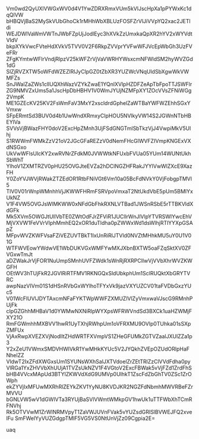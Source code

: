 Vm0wd2QyUXlVWGxWV0d4V1YwZDRXRmxVUm5kVlJscHpXa1pPYWxKc1dqQlVW
bHBQVjBaS2MySkVUbGhoCk1rMHhWbXBLUzFOSFZrVlJiVVpYQ2xac2JETldi
WEJDWlVaWmVWTnJWbFZpUjJodlEyc3hXVkZzUmxkaQpXR2hYV2xWYVdtVldV
bkpXYkVwcFVteHdXVkV5TVV0V2F6RkpZVVprYVFwWFJVcEpWbGh3UzFVeFRr
ZFgKYmtwWFlrVndjRlpzV25kWFZrVjVaVWRHYWsxcmNFWldSM2hyWVZGd1dG
SlZjRVZXTW5oWFdWZEZlRlJyClpGZ0tZbXR3YUZWcVNqUldSbXgwWkVWMFZs
SnJWalZaZWs1cllUQXhWazVZYkZwaE1YQnlXVlpHZDFZeApTbFpoTTJSWFlr
ZG9NMVZxUms5a1JscHpDbHBHV1V0WmJYUjNZMFpXY1ZOcVVsZFNiWGg2VmpK
ME1GZEcKV25KV2FsWmFaV3MxY2xscldrdGphelZaWTBaYWFWZEhhSGxYVmxw
SFpERmtSd3BUV0d4b1UwWndXRmxyClpHOU5NVlkyVW14S2JGWnNTbHBEYlVa
SVVsVjBWazFHY0doV2ExcHpZMnh3UjFSdGNGTmlSbTkzVjJ4VwpiMkV5Ulhj
S1RWWmFWMkZzV21oV2JGcGFaREZzV0dNemFHcGlWVFZIVmpKNGExVXdNSGxo
UkVwWFlsUlcKY2xwRVNrZFdkM0JVWWtkNFUxbFVUa05YUm14WUNtUkhSbWhT
YlhoV1ZXMTRZV0pHU25OVGJteEVZa2hDClNGZHFRakJYYlVwWlZXcE9XazFH
Y0ZoYVJWVjRWakZTZEdOR1RtbFNiVGt6Vm10a05BcFdNVkY0VjFobgpTMVl5
TlV0V01rWnpWMnhhVjJKWWFHRmFSRVpoVmxaT2NtUkdVbE5pUm5BMlYxUkNZ
V1F4VW5OVGJsWlMKWW0xNFdGbFhkRXNLVTBad1JWSnRSbE5rTTBKVldXdGFk
Mk5XVm5OWGJtUllVbTE0ZWtOdFJrZFViR1JUCllrWnJlVlpYTVRSWlYwcEhV
MjVXVW1FeVVrVlphMmhEQ2xOR1duTldha0pZWWxWd1dsWlhjRTlYYXpGSApZ
MFpvWVZKWFVsaFZiVEZUVTBkT1IxUnRiRlJTVld0NVZtMHhkMU5uY0U1V01G
WTFWVEowYWdwVE1WbDUKVGxWMFYwMXJXbnBXTW5oaFZqSktXV0ZFVGxwTmJt
aDZWakJrVjFOR1NuUmpSMnhUVFZWdk1sWnRjRXRPClIwVjVVbXhrWVZKWGFH
OEtWV3hTUjFkR2JGVlRiRTFMV1RKNGQxSldUbkphUm1SclRUQktXbGRYTVRC
awpNazVIVm01S1dHSnRVbGxWYlhoTFYxVk9jazVXYUZCV01taFVDbGxzYUc5
V01WcFlUVlJDYTAxcmNFaFYKTWpWWFZXMUZlVlZyVmxwaVJscG9RMnhPUjFk
clpGZGhhMHBaV1d0YWMwNXNiRlpWYXpsWFRWVndSd3BXCk1uaHZWMjFXY21O
RmFGWmhhMXBVV1hwR1UyTXhjRWhpUm1oVFRXMU9OVlp0TUhka01sSXpZMFUx
VjAxRwpXVEZXVjNodlltZHdWRTFXVmpVS1ZHeGFUMkZGTVZaalJXUlZZa1p3
Y2xZeU1VWmxSMDVHWlVkR1YwMHkKYUc5V2JYQkhZVEpOZUdORlpHaFNhelZZ
VldwT2IxZFdXWGxsUm1SYUNsWXhSalJXTVdoelZrZEtTRlZzClVVdFdha0py
VlRGa1YxZHVVbXhUUjA1TVZsUkNZV1F4VGtoV2ExcFBWak5vVjFZd1ZrdFhS
bHB4VVcxMApUd3BTYlZKWVdXdG9UMVp0UlhkT1ZscFdZbGhTV0ZSc1ZrOWph
ekZYVjIxMFUwMXRhRlZEYkZKV1YyNU8KVDJKR2NGZFdNbmhMWVRBeFZrMVVU
bGNLVW5wV1dGWlVTa3RYUjBaSVlVWmtWMkpGV1hwUk1uTTFWbXhTCmRFNVhj
Rk5OTVVwM1ZrWlNRMVpyT1ZaVWJUVnFVak5vYUZsdGRISlBVWEJFQ2xvelFu
SmFWelYyVUZGdgpTMlF5VG5VS0NtUnVjZz09Cgpia2E=

uaq